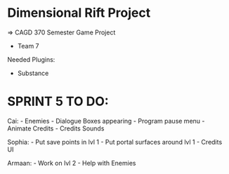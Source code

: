 # Dimensional Rift Project

=> CAGD 370 Semester Game Project
- Team 7

Needed Plugins:
- Substance


SPRINT 5 TO DO:
=====================
Cai:
	- Enemies
	- Dialogue Boxes appearing
	- Program pause menu
	- Animate Credits
	- Credits Sounds

Sophia:
	- Put save points in lvl 1
	- Put portal surfaces around lvl 1
	- Credits UI

Armaan:
	- Work on lvl 2
	- Help with Enemies